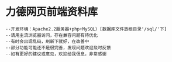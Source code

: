 # 力德网页前端资料库
	--开发环境：Apache2.2服务器+php+MySQL）[数据库文件放根目录'/sql/'下]
	--请用主流浏览器访问，存在兼容问题有待优化
	--有时会出现乱码，刷新下就好，在改善中
	--部分功能可能还不是很完善，发现问题欢迎及时反馈
	--如有更好的建议或意见，欢迎给我信息，非常感谢